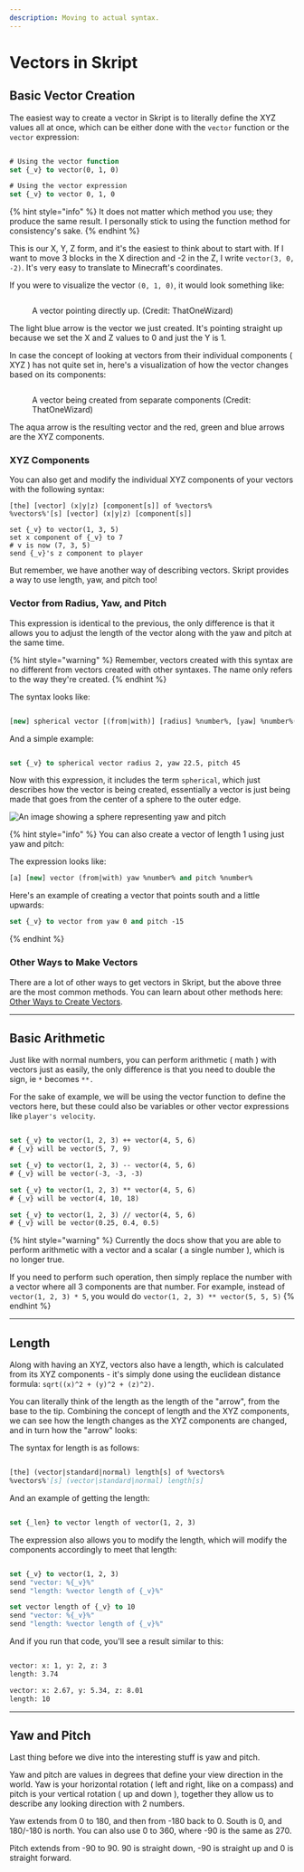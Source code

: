 ```yaml
---
description: Moving to actual syntax.
---
```


# Vectors in Skript

## Basic Vector Creation

The easiest way to create a vector in Skript is to literally define the XYZ values all at once, which can be either done with the `vector` function or the `vector` expression:

```vb

# Using the vector function
set {_v} to vector(0, 1, 0)

# Using the vector expression
set {_v} to vector 0, 1, 0

```

{% hint style="info" %}
It does not matter which method you use; they produce the same result. I personally stick to using the function method for consistency's sake.
{% endhint %}

This is our X, Y, Z form, and it's the easiest to think about to start with. If I want to move 3 blocks in the X direction and -2 in the Z, I write `vector(3, 0, -2)`. It's very easy to translate to Minecraft's coordinates.&#x20;

If you were to visualize the vector `(0, 1, 0)`, it would look something like:

<figure><img src="../../../media/vectors/straightup.png" alt=""><figcaption><p>A vector pointing directly up. (Credit: ThatOneWizard)</p></figcaption></figure>

The light blue arrow is the vector we just created. It's pointing straight up because we set the X and Z values to 0 and just the Y is 1.

In case the concept of looking at vectors from their individual components ( XYZ ) has not quite set in, here's a visualization of how the vector changes based on its components:&#x20;

<figure><img src="../../../media/vectors/comp.gif" alt=""><figcaption><p>A vector being created from separate components (Credit: ThatOneWizard)</p></figcaption></figure>

The aqua arrow is the resulting vector and the red, green and blue arrows are the XYZ components.&#x20;

### XYZ Components

You can also get and modify the individual XYZ components of your vectors with the following syntax:

```applescript
[the] [vector] (x|y|z) [component[s]] of %vectors%
%vectors%'[s] [vector] (x|y|z) [component[s]]
```

```applescript
set {_v} to vector(1, 3, 5)
set x component of {_v} to 7
# v is now (7, 3, 5)
send {_v}'s z component to player
```

But remember, we have another way of describing vectors. Skript provides a way to use length, yaw, and pitch too!

### **Vector from Radius, Yaw, and Pitch**

This expression is identical to the previous, the only difference is that it allows you to adjust the length of the vector along with the yaw and pitch at the same time. &#x20;

{% hint style="warning" %}
Remember, vectors created with this syntax are no different from vectors created with other syntaxes. The name only refers to the way they're created.
{% endhint %}

The syntax looks like:

```vb

[new] spherical vector [(from|with)] [radius] %number%, [yaw] %number%(,| and) [pitch] %number%

```

And a simple example:

```vb

set {_v} to spherical vector radius 2, yaw 22.5, pitch 45

```

Now with this expression, it includes the term `spherical`, which just describes how the vector is being created, essentially a vector is just being made that goes from the center of a sphere to the outer edge.

![An image showing a sphere representing yaw and pitch](../../../media/vectors/vectoryawandpitch.gif)

{% hint style="info" %}
You can also create a vector of length 1 using just yaw and pitch:

The expression looks like:

```vb
[a] [new] vector (from|with) yaw %number% and pitch %number%
```

Here's an example of creating a vector that points south and a little upwards:

```vb
set {_v} to vector from yaw 0 and pitch -15
```
{% endhint %}

### Other Ways to Make Vectors

There are a lot of other ways to get vectors in Skript, but the above three are the most common methods. You can learn about other methods here: [Other Ways to Create Vectors](other-ways-to-create-vectors.md).

***

## Basic Arithmetic

Just like with normal numbers, you can perform arithmetic ( math ) with vectors just as easily, the only difference is that you need to double the sign, ie `*` becomes `**.`

For the sake of example, we will be using the vector function to define the vectors here, but these could also be variables or other vector expressions like `player's velocity`.

```vb

set {_v} to vector(1, 2, 3) ++ vector(4, 5, 6)
# {_v} will be vector(5, 7, 9)

set {_v} to vector(1, 2, 3) -- vector(4, 5, 6)
# {_v} will be vector(-3, -3, -3)

set {_v} to vector(1, 2, 3) ** vector(4, 5, 6)
# {_v} will be vector(4, 10, 18)

set {_v} to vector(1, 2, 3) // vector(4, 5, 6)
# {_v} will be vector(0.25, 0.4, 0.5)

```

{% hint style="warning" %}
Currently the docs show that you are able to perform arithmetic with a vector and a scalar ( a single number ), which is no longer true.&#x20;

If you need to perform such operation, then simply replace the number with a vector where all 3 components are that number. For example, instead of `vector(1, 2, 3) * 5`, you would do `vector(1, 2, 3) ** vector(5, 5, 5)`
{% endhint %}

***

## Length

Along with having an XYZ, vectors also have a length, which is calculated from its XYZ components - it's simply done using the euclidean distance formula: `sqrt((x)^2 + (y)^2 + (z)^2)`.

You can literally think of the length as the length of the "arrow", from the base to the tip. Combining the concept of length and the XYZ components, we can see how the length changes as the XYZ components are changed, and in turn how the "arrow" looks:

The syntax for length is as follows:

```vb

[the] (vector|standard|normal) length[s] of %vectors%
%vectors%'[s] (vector|standard|normal) length[s]

```

And an example of getting the length:

```vb

set {_len} to vector length of vector(1, 2, 3)

```

The expression also allows you to modify the length, which will modify the components accordingly to meet that length:

```vb

set {_v} to vector(1, 2, 3)
send "vector: %{_v}%"
send "length: %vector length of {_v}%"

set vector length of {_v} to 10
send "vector: %{_v}%"
send "length: %vector length of {_v}%"

```

And if you run that code, you'll see a result similar to this:

```vb

vector: x: 1, y: 2, z: 3
length: 3.74

vector: x: 2.67, y: 5.34, z: 8.01
length: 10

```

***

## Yaw and Pitch

Last thing before we dive into the interesting stuff is yaw and pitch.

Yaw and pitch are values in degrees that define your view direction in the world. Yaw is your horizontal rotation ( left and right, like on a compass) and pitch is your vertical rotation ( up and down ), together they allow us to describe any looking direction with 2 numbers.

Yaw extends from 0 to 180, and then from -180 back to 0. South is 0, and 180/-180 is north. You can also use 0 to 360, where -90 is the same as 270.

Pitch extends from -90 to 90. 90 is straight down, -90 is straight up and 0 is straight forward.
